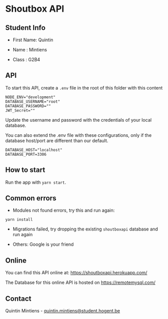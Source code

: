 # Shoutbox API
## Student Info

* First Name: Quintin

* Name : Mintiens

* Class : G2B4

## API
To start this API, create a `.env` file in the root of this folder with this content

```
NODE_ENV="development"
DATABASE_USERNAME="root"
DATABASE_PASSWORD=""
JWT_Secret=""
```

Update the username and password with the credentials of your local database.

You can also extend the .env file with these configurations, only if the database host/port are different than our default.

```
DATABASE_HOST="localhost"
DATABASE_PORT=3306
```

## How to start

Run the app with `yarn start`.

## Common errors

* Modules not found errors, try this and run again:

```
yarn install
```

* Migrations failed, try dropping the existing `shoutboxapi` database and run again


* Others: Google is your friend

## Online

You can find this API online at: https://shoutboxapi.herokuapp.com/

The Database for this online API is hosted on https://remotemysql.com/



## Contact

Quintin Mintiens - quintin.mintiens@student.hogent.be

